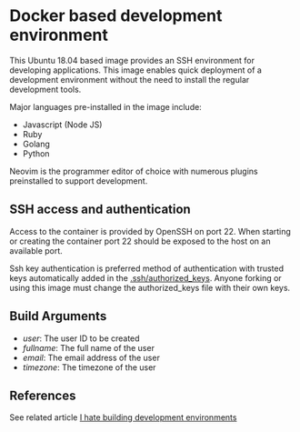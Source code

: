 # Docker based development environment
This Ubuntu 18.04 based image provides an SSH environment for developing
applications. This image enables quick deployment of a development environment
without the need to install the regular development tools.

Major languages pre-installed in the image include:
+ Javascript (Node JS)
+ Ruby
+ Golang
+ Python

Neovim is the programmer editor of choice with numerous plugins preinstalled to
support development.

## SSH access and authentication
Access to the container is provided by OpenSSH on port 22. When starting or
creating the container port 22 should be exposed to the host on an available port.

Ssh key authentication is preferred method of authentication with trusted keys
automatically added in the [.ssh/authorized_keys](home/.ssh/authorized_keys). Anyone
forking or using this image must change the authorized_keys file with their own keys.

## Build Arguments
+ *user*: The user ID to be created
+ *fullname*: The full name of the user
+ *email*: The email address of the user
+ *timezone*: The timezone of the user

## References
See related article [I hate building development environments](http://bit.ly/i-hate-building-development-environments)

